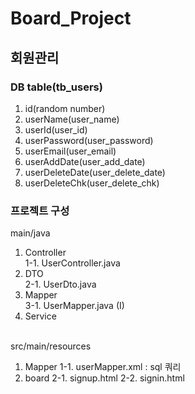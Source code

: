 # Board_Project

## 회원관리
### DB table(tb_users)
1. id(random number)
2. userName(user_name)
3. userId(user_id)
4. userPassword(user_password)
5. userEmail(user_email)
6. userAddDate(user_add_date)
7. userDeleteDate(user_delete_date)
8. userDeleteChk(user_delete_chk)

### 프로젝트 구성
main/java <br/>

1. Controller <br/>
1-1. UserController.java <br/>
2. DTO <br/>
2-1. UserDto.java  <br/>
3. Mapper <br/>
3-1. UserMapper.java (I) <br/>
4. Service <br/>  <br/>

src/main/resources  <br/>
1. Mapper
1-1. userMapper.xml : sql 쿼리
2. board
2-1. signup.html
2-2. signin.html
